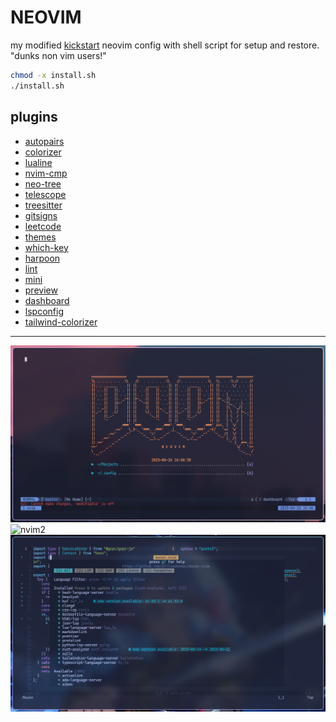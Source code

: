 # NEOVIM

my modified [kickstart](https://github.com/nvim-lua/kickstart.nvim.git) neovim config with shell script for setup and restore. "dunks non vim users!"

```bash
chmod -x install.sh
./install.sh
```

## plugins

- [autopairs](windwp/nvim-autopairs)
- [colorizer](norcalli/nvim-colorizer.lua)
- [lualine](nvim-lualine/lualine.nvim)
- [nvim-cmp](hrsh7th/nvim-cmp)
- [neo-tree](nvim-neo-tree/neo-tree.nvim)
- [telescope](nvim-telescope/telescope.nvim)
- [treesitter](nvim-treesitter/nvim-treesitter)
- [gitsigns](lewis6991/gitsigns.nvim)
- [leetcode](kawre/leetcode.nvim)
- [themes](folke/tokyonight.nvim)
- [which-key](folke/which-key.nvim)
- [harpoon](theprimeagen/harpoon)
- [lint](mfussenegger/nvim-lint)
- [mini](echasnovski/mini.nvim)
- [preview](adelarsq/image_preview.nvim)
- [dashboard](MeanderingProgrammer/dashboard.nvim)
- [lspconfig](neovim/nvim-lspconfig)
- [tailwind-colorizer](roobert/tailwindcss-colorizer-cmp.nvim)

---

![nvim1](nvim1.jpg)
![nvim2](nvim2.jpp)
![nvim3](nvim3.jpg)
